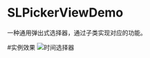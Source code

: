 # SLPickerViewDemo
一种通用弹出式选择器，通过子类实现对应的功能。

#实例效果
![时间选择器](http://ww3.sinaimg.cn/large/987b958agw1f9833k8pagj20ku1120tl.jpg)
